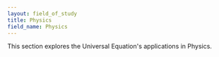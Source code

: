 ```yaml
---
layout: field_of_study
title: Physics
field_name: Physics
---
```

This section explores the Universal Equation's applications in Physics.